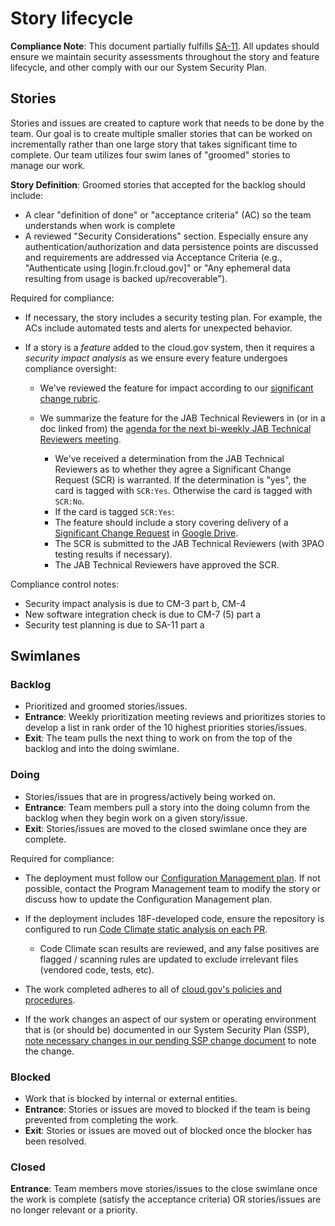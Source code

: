 # Story lifecycle

**Compliance Note**: This document partially fulfills [SA-11](https://nvd.nist.gov/800-53/Rev4/control/SA-11). All updates should ensure we maintain security assessments throughout the story and feature lifecycle, and other comply with our our System Security Plan.

## Stories

Stories and issues are created to capture work that needs to be done by the team. Our goal is to create multiple smaller stories that can be worked on incrementally rather than one large story that takes significant time to complete.
Our team utilizes four swim lanes of "groomed" stories to manage our work.

**Story Definition**: Groomed stories that accepted for the backlog should include:

* A clear "definition of done" or "acceptance criteria" (AC) so the team understands when work is complete
* A reviewed "Security Considerations" section. Especially ensure any authentication/authorization and data persistence points are discussed and requirements are addressed via Acceptance Criteria (e.g., "Authenticate using [login.fr.cloud.gov]" or "Any ephemeral data resulting from usage is backed up/recoverable").

Required for compliance:

* If necessary, the story includes a security testing plan. For example, the ACs include automated tests and alerts for unexpected behavior.
* If a story is a _feature_ added to the cloud.gov system, then it requires a _*security impact analysis*_ as we ensure every feature undergoes compliance oversight:

  * We've reviewed the feature for impact according to our [significant change rubric](https://cloud.gov/docs/ops/continuous-monitoring/#appendix-significant-change-rubric).
  * We summarize the feature for the JAB Technical Reviewers in (or in a doc linked from) the [agenda for the next bi-weekly JAB Technical Reviewers meeting](https://docs.google.com/document/d/1jGddQkjkQ6e9B0UTq9hfQqHe0btAbTeBGL_DxkozAcg/edit#).
  
    * We've received a determination from the JAB Technical Reviewers as to whether they agree a Significant Change Request (SCR) is warranted. If the determination is "yes", the card is tagged with `SCR:Yes`. Otherwise the card is tagged with `SCR:No`.
    * If the card is tagged `SCR:Yes`:
    * The feature should include a story covering delivery of a [Significant Change Request](https://docs.google.com/a/gsa.gov/document/d/16GaDO1xnHrqEEetbonNpo4P10LlGoDHR-jedqBo1yB8/edit?usp=drive_web) in [Google Drive](https://drive.google.com/drive/folders/0B1cewEqKcWCbU1lSUXhEVUNZWUU).
    * The SCR is submitted to the JAB Technical Reviewers (with 3PAO testing results if necessary).
    * The JAB Technical Reviewers have approved the SCR.

Compliance control notes:

* Security impact analysis is due to CM-3 part b, CM-4
* New software integration check is due to CM-7 (5) part a
* Security test planning is due to SA-11 part a

## Swimlanes

### Backlog

* Prioritized and groomed stories/issues. 
* **Entrance**: Weekly prioritization meeting reviews and prioritizes stories to develop a list in rank order of the 10 highest priorities stories/issues.
* **Exit**: The team pulls the next thing to work on from the top of the backlog and into the doing swimlane.

### Doing

* Stories/issues that are in progress/actively being worked on.
* **Entrance**: Team members pull a story into the doing column from the backlog when they begin work on a given story/issue.
* **Exit**: Stories/issues are moved to the closed swimlane once they are complete.

Required for compliance:

* The deployment must follow our [Configuration Management plan](https://docs.cloud.gov/ops/configuration-management/).  If not possible, contact the Program Management team to modify the story or discuss how to update the Configuration Management plan.  
* If the deployment includes 18F-developed code, ensure the repository is configured to run [Code Climate static analysis on each PR](https://docs.codeclimate.com/docs/github#pull-requests).

  * Code Climate scan results are reviewed, and any false positives are flagged / scanning rules are updated to exclude irrelevant files (vendored code, tests, etc).
* The work completed adheres to all of [cloud.gov's policies and procedures](https://github.com/18F/compliance-docs).
* If the work changes an aspect of our system or operating environment that is (or should be) documented in our System Security Plan (SSP), [note necessary changes in our pending SSP change document](https://docs.google.com/a/gsa.gov/document/d/1CWi8efCQKi6TS5oxm76YpSvx3pyQMiW-F0i7lIsdBXk/edit?usp=drive_web) to note the change.



### Blocked

* Work that is blocked by internal or external entities.
* **Entrance**: Stories or issues are moved to blocked if the team is being prevented from completing the work.
* **Exit**: Stories or issues are moved out of blocked once the blocker has been resolved.

### Closed

**Entrance**: Team members move stories/issues to the close swimlane once the work is complete (satisfy the acceptance criteria) OR stories/issues are no longer relevant or a priority.
